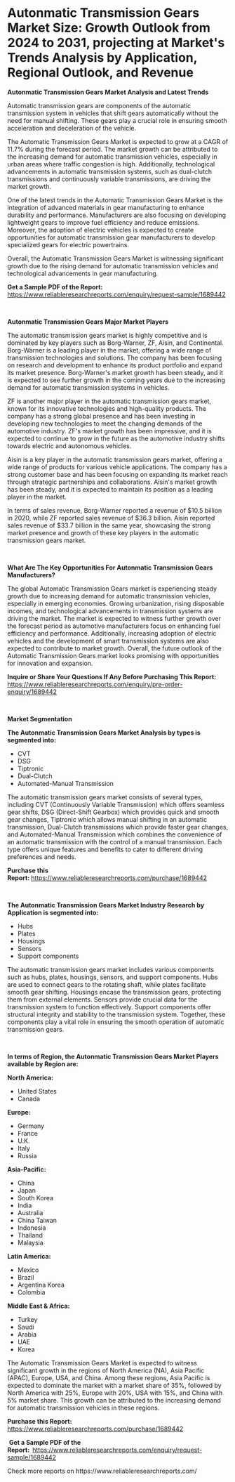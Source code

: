 <p><h1>Autonmatic Transmission Gears Market Size: Growth Outlook from 2024 to 2031, projecting at Market's Trends Analysis by Application, Regional Outlook, and Revenue</h1></p><p><strong>Autonmatic Transmission Gears Market Analysis and Latest Trends</strong></p>
<p><p>Automatic transmission gears are components of the automatic transmission system in vehicles that shift gears automatically without the need for manual shifting. These gears play a crucial role in ensuring smooth acceleration and deceleration of the vehicle.</p><p>The Automatic Transmission Gears Market is expected to grow at a CAGR of 11.7% during the forecast period. The market growth can be attributed to the increasing demand for automatic transmission vehicles, especially in urban areas where traffic congestion is high. Additionally, technological advancements in automatic transmission systems, such as dual-clutch transmissions and continuously variable transmissions, are driving the market growth.</p><p>One of the latest trends in the Automatic Transmission Gears Market is the integration of advanced materials in gear manufacturing to enhance durability and performance. Manufacturers are also focusing on developing lightweight gears to improve fuel efficiency and reduce emissions. Moreover, the adoption of electric vehicles is expected to create opportunities for automatic transmission gear manufacturers to develop specialized gears for electric powertrains.</p><p>Overall, the Automatic Transmission Gears Market is witnessing significant growth due to the rising demand for automatic transmission vehicles and technological advancements in gear manufacturing.</p></p>
<p><strong>Get a Sample PDF of the Report:&nbsp;</strong> <a href="https://www.reliableresearchreports.com/enquiry/request-sample/1689442">https://www.reliableresearchreports.com/enquiry/request-sample/1689442</a></p>
<p>&nbsp;</p>
<p><strong>Autonmatic Transmission Gears Major Market Players</strong></p>
<p><p>The automatic transmission gears market is highly competitive and is dominated by key players such as Borg-Warner, ZF, Aisin, and Continental. Borg-Warner is a leading player in the market, offering a wide range of transmission technologies and solutions. The company has been focusing on research and development to enhance its product portfolio and expand its market presence. Borg-Warner's market growth has been steady, and it is expected to see further growth in the coming years due to the increasing demand for automatic transmission systems in vehicles.</p><p>ZF is another major player in the automatic transmission gears market, known for its innovative technologies and high-quality products. The company has a strong global presence and has been investing in developing new technologies to meet the changing demands of the automotive industry. ZF's market growth has been impressive, and it is expected to continue to grow in the future as the automotive industry shifts towards electric and autonomous vehicles.</p><p>Aisin is a key player in the automatic transmission gears market, offering a wide range of products for various vehicle applications. The company has a strong customer base and has been focusing on expanding its market reach through strategic partnerships and collaborations. Aisin's market growth has been steady, and it is expected to maintain its position as a leading player in the market.</p><p>In terms of sales revenue, Borg-Warner reported a revenue of $10.5 billion in 2020, while ZF reported sales revenue of $36.3 billion. Aisin reported sales revenue of $33.7 billion in the same year, showcasing the strong market presence and growth of these key players in the automatic transmission gears market.</p></p>
<p>&nbsp;</p>
<p><strong>What Are The Key Opportunities For Autonmatic Transmission Gears Manufacturers?</strong></p>
<p><p>The global Automatic Transmission Gears market is experiencing steady growth due to increasing demand for automatic transmission vehicles, especially in emerging economies. Growing urbanization, rising disposable incomes, and technological advancements in transmission systems are driving the market. The market is expected to witness further growth over the forecast period as automotive manufacturers focus on enhancing fuel efficiency and performance. Additionally, increasing adoption of electric vehicles and the development of smart transmission systems are also expected to contribute to market growth. Overall, the future outlook of the Automatic Transmission Gears market looks promising with opportunities for innovation and expansion.</p></p>
<p><strong>Inquire or Share Your Questions If Any Before Purchasing This Report:</strong> <a href="https://www.reliableresearchreports.com/enquiry/pre-order-enquiry/1689442">https://www.reliableresearchreports.com/enquiry/pre-order-enquiry/1689442</a></p>
<p>&nbsp;</p>
<p><strong>Market Segmentation</strong></p>
<p><strong>The Autonmatic Transmission Gears Market Analysis by types is segmented into:</strong></p>
<p><ul><li>CVT</li><li>DSG</li><li>Tiptronic</li><li>Dual-Clutch</li><li>Automated-Manual Transmission</li></ul></p>
<p><p>The automatic transmission gears market consists of several types, including CVT (Continuously Variable Transmission) which offers seamless gear shifts, DSG (Direct-Shift Gearbox) which provides quick and smooth gear changes, Tiptronic which allows manual shifting in an automatic transmission, Dual-Clutch transmissions which provide faster gear changes, and Automated-Manual Transmission which combines the convenience of an automatic transmission with the control of a manual transmission. Each type offers unique features and benefits to cater to different driving preferences and needs.</p></p>
<p><strong>Purchase this Report:&nbsp;</strong><a href="https://www.reliableresearchreports.com/purchase/1689442">https://www.reliableresearchreports.com/purchase/1689442</a></p>
<p>&nbsp;</p>
<p><strong>The Autonmatic Transmission Gears Market Industry Research by Application is segmented into:</strong></p>
<p><ul><li>Hubs</li><li>Plates</li><li>Housings</li><li>Sensors</li><li>Support components</li></ul></p>
<p><p>The automatic transmission gears market includes various components such as hubs, plates, housings, sensors, and support components. Hubs are used to connect gears to the rotating shaft, while plates facilitate smooth gear shifting. Housings encase the transmission gears, protecting them from external elements. Sensors provide crucial data for the transmission system to function effectively. Support components offer structural integrity and stability to the transmission system. Together, these components play a vital role in ensuring the smooth operation of automatic transmission gears.</p></p>
<p>&nbsp;</p>
<p><strong>In terms of Region, the Autonmatic Transmission Gears Market Players available by Region are:</strong></p>
<p>
    <p> <strong> North America: </strong>
        <ul>
            <li>United States</li>
            <li>Canada</li>
        </ul>
        </p> 
    <p> <strong> Europe: </strong>
        <ul>
            <li>Germany</li>
            <li>France</li>
            <li>U.K.</li>
            <li>Italy</li>
            <li>Russia</li>
        </ul>
        </p> 
    <p> <strong> Asia-Pacific: </strong>
        <ul>
            <li>China</li>
            <li>Japan</li>
            <li>South Korea</li>
            <li>India</li>
            <li>Australia</li>
            <li>China Taiwan</li>
            <li>Indonesia</li>
            <li>Thailand</li>
            <li>Malaysia</li>
        </ul>
        </p> 
    <p> <strong> Latin America: </strong>
        <ul>
            <li>Mexico</li>
            <li>Brazil</li>
            <li>Argentina Korea</li>
            <li>Colombia</li>
        </ul>
        </p> 
    <p> <strong> Middle East & Africa: </strong>
        <ul>
            <li>Turkey</li>
            <li>Saudi</li>
            <li>Arabia</li>
            <li>UAE</li>
            <li>Korea</li>
        </ul>
    </p>
    </p>
<p><p>The Automatic Transmission Gears Market is expected to witness significant growth in the regions of North America (NA), Asia Pacific (APAC), Europe, USA, and China. Among these regions, Asia Pacific is expected to dominate the market with a market share of 35%, followed by North America with 25%, Europe with 20%, USA with 15%, and China with 5% market share. This growth can be attributed to the increasing demand for automatic transmission vehicles in these regions.</p></p>
<p><strong>Purchase this Report: </strong><a href="https://www.reliableresearchreports.com/purchase/1689442">https://www.reliableresearchreports.com/purchase/1689442</a></p>
<p>&nbsp;<strong>Get a Sample PDF of the Report:&nbsp;&nbsp;</strong><a href="https://www.reliableresearchreports.com/enquiry/request-sample/1689442">https://www.reliableresearchreports.com/enquiry/request-sample/1689442</a></p>
<p><strong></strong></p>
<p>Check more reports on https://www.reliableresearchreports.com/</p>